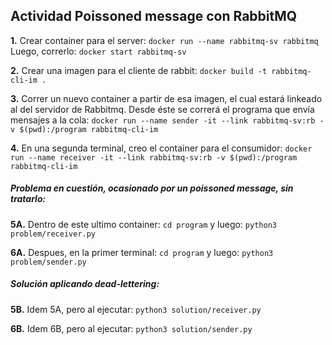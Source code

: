 ## Actividad Poissoned message con RabbitMQ

**1.** Crear container para el server:
`docker run --name rabbitmq-sv rabbitmq`
Luego, correrlo:
`docker start rabbitmq-sv`

**2.** Crear una imagen para el cliente de rabbit:
`docker build -t rabbitmq-cli-im .`

**3.** Correr un nuevo container a partir de esa imagen, el cual estará linkeado al del servidor de Rabbitmq. Desde éste se correrá el programa que envía mensajes a la cola:
`docker run --name sender -it --link rabbitmq-sv:rb -v $(pwd):/program rabbitmq-cli-im`

**4.** En una segunda terminal, creo el container para el consumidor:
`docker run --name receiver -it --link rabbitmq-sv:rb -v $(pwd):/program rabbitmq-cli-im`

<h5> Problema en cuestión, ocasionado por un poissoned message, sin tratarlo: </h5>

**5A.** Dentro de este ultimo container:
`cd program`
y luego:
`python3 problem/receiver.py`

**6A.** Despues, en la primer terminal:
`cd program`
y luego:
`python3 problem/sender.py`

<h5> Solución aplicando dead-lettering: </h5>

**5B.** Idem 5A, pero al ejecutar:
`python3 solution/receiver.py`

**6B.** Idem 6B, pero al ejecutar:
`python3 solution/sender.py`
